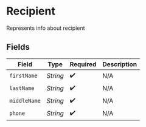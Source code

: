 # Recipient

Represents info about recipient


## Fields

| Field              | Type               | Required           | Description        |
| ------------------ | ------------------ | ------------------ | ------------------ |
| `firstName`        | *String*           | :heavy_check_mark: | N/A                |
| `lastName`         | *String*           | :heavy_check_mark: | N/A                |
| `middleName`       | *String*           | :heavy_check_mark: | N/A                |
| `phone`            | *String*           | :heavy_check_mark: | N/A                |